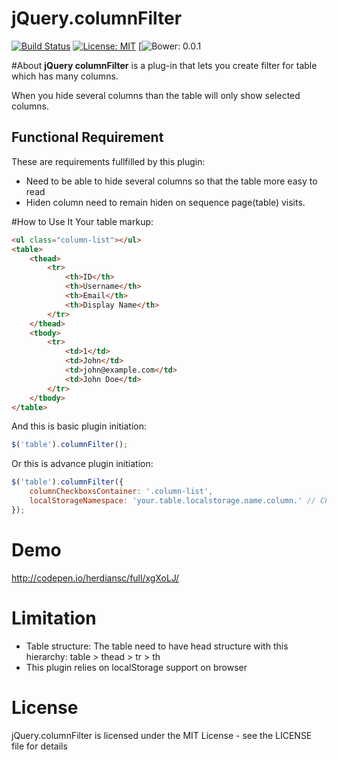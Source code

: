 # jQuery.columnFilter
[![Build Status](https://secure.travis-ci.org/herdiansc/jquery.columnfilter.png)](http://travis-ci.org/herdiansc/jquery.columnfilter)
[![License: MIT](https://img.shields.io/badge/License-MIT-blue.svg)](https://opensource.org/licenses/MIT)
[![Bower: 0.0.1](https://img.shields.io/badge/bower-0.0.1-red.svg)

#About
**jQuery columnFilter** is a plug-in that lets you create filter for table which has many columns.

When you hide several columns than the table will only show selected columns.

## Functional Requirement
These are requirements fullfilled by this plugin:
- Need to be able to hide several columns so that the table more easy to read
- Hiden column need to remain hiden on sequence page(table) visits. 

#How  to Use It
Your table markup:
```html
<ul class="column-list"></ul>
<table>
    <thead>
        <tr>
            <th>ID</th>
            <th>Username</th>
            <th>Email</th>
            <th>Display Name</th>
        </tr>
    </thead>
    <tbody>
        <tr>
            <td>1</td>
            <td>John</td>
            <td>john@example.com</td>
            <td>John Doe</td>
        </tr>
    </tbody>
</table>
```
And this is basic plugin initiation:
```javascript
$('table').columnFilter();
```
Or this is advance plugin initiation:
```javascript
$('table').columnFilter({
    columnCheckboxsContainer: '.column-list',
    localStorageNamespace: 'your.table.localstorage.name.column.' // Change this config if you have many tables
});
```

# Demo
http://codepen.io/herdiansc/full/xgXoLJ/

# Limitation
- Table structure: The table need to have head structure with this hierarchy: table > thead > tr > th
- This plugin relies on localStorage support on browser

# License
jQuery.columnFilter is licensed under the MIT License - see the LICENSE file for details
